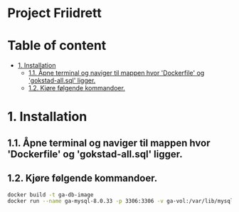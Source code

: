 # Project Friidrett <!-- omit in toc -->

# Table of content <!-- omit in toc -->
- [1. Installation](#1-installation)
  - [1.1. Åpne terminal og naviger til mappen hvor 'Dockerfile' og 'gokstad-all.sql' ligger.](#11-åpne-terminal-og-naviger-til-mappen-hvor-dockerfile-og-gokstad-allsql-ligger)
  - [1.2. Kjøre følgende kommandoer.](#12-kjøre-følgende-kommandoer)

# 1. Installation

## 1.1. Åpne terminal og naviger til mappen hvor 'Dockerfile' og 'gokstad-all.sql' ligger.
## 1.2. Kjøre følgende kommandoer.
```bash
docker build -t ga-db-image
docker run --name ga-mysql-8.0.33 -p 3306:3306 -v ga-vol:/var/lib/mysql -d ga-db-image
```
